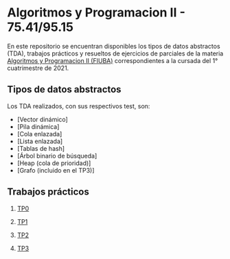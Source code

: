 # Algoritmos y Programacion II - 75.41/95.15

En este repositorio se encuentran disponibles los tipos de datos abstractos (TDA), trabajos prácticos y resueltos de ejercicios de parciales de la materia [Algoritmos y Programacion II (FIUBA)](https://algoritmos-rw.github.io/algo2/) correspondientes a la cursada del 1° cuatrimestre de 2021.

## Tipos de datos abstractos

Los TDA realizados, con sus respectivos test, son:

- [Vector dinámico]
- [Pila dinámica]
- [Cola enlazada]
- [Lista enlazada]
- [Tablas de hash]
- [Árbol binario de búsqueda]
- [Heap (cola de prioridad)]
- [Grafo (incluido en el TP3)]

## Trabajos prácticos


1. [TP0](https://github.com) 

2. [TP1](https://github.com) 

3. [TP2](https://github.com) 

4. [TP3](https://github.com) 

